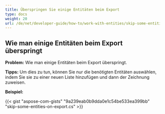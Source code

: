 ```yaml
---
title: Überspringen Sie einige Entitäten beim Export
type: docs
weight: 20
url: /de/net/developer-guide/how-to/work-with-entities/skip-some-entities-on-export/
---
```



## **Wie man einige Entitäten beim Export überspringt**

**Problem:** Wie man einige Entitäten beim Export überspringt.

**Tipps:** Um dies zu tun, können Sie nur die benötigten Entitäten auswählen, indem Sie sie zu einer neuen Liste hinzufügen und dann der Zeichnung zuweisen.

**Beispiel:**

{{< gist "aspose-com-gists" "9a239eab0b9dda0e1c54be533ea399bb" "skip-some-entities-on-export.cs" >}}
